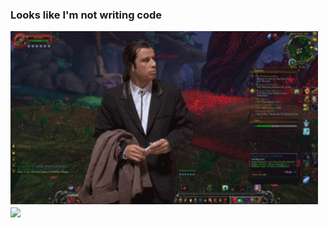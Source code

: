 ### Looks like I'm not writing code 

<img src="https://raw.githubusercontent.com/powerhello/powerhello/master/travolta.gif" width="492px">
<img align="center" src="https://github-readme-stats.vercel.app/api/?username=powerhello&theme=midnight-purple" />
<!--
**powerhello/powerhello** is a ✨ _special_ ✨ repository because its `README.md` (this file) appears on your GitHub profile.



Here are some ideas to get you started:

- 🔭 I’m currently working on ...
- 🌱 I’m currently learning ...
- 👯 I’m looking to collaborate on ...
- 🤔 I’m looking for help with ...
- 💬 Ask me about ...
- 📫 How to reach me: ...
- 😄 Pronouns: ...
- ⚡ Fun fact: ...
-->
